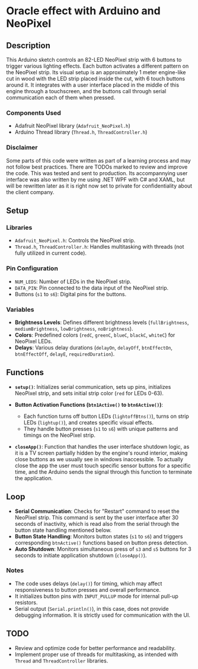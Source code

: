 # Oracle effect with Arduino and NeoPixel

## Description
This Arduino sketch controls an 82-LED NeoPixel strip with 6 buttons to trigger various lighting effects. Each button activates a different pattern on the NeoPixel strip. Its visual setup is an approximately 1 meter engine-like cut in wood with the LED strip placed inside the cut, with 6 touch buttons around it. It integrates with a user interface placed in the middle of this engine through a touchscreen, and the buttons call through serial communication each of them when pressed.

### Components Used
- Adafruit NeoPixel library (`Adafruit_NeoPixel.h`)
- Arduino Thread library (`Thread.h`, `ThreadController.h`)

### Disclaimer
Some parts of this code were written as part of a learning process and may not follow best practices. There are TODOs marked to review and improve the code. This was tested and sent to production. Its accompannying user interface was also written by me using .NET WPF with C# and XAML, but will be rewritten later as it is right now set to private for confidentiality about the client company.

## Setup
### Libraries
- `Adafruit_NeoPixel.h`: Controls the NeoPixel strip.
- `Thread.h`, `ThreadController.h`: Handles multitasking with threads (not fully utilized in current code).

### Pin Configuration
- `NUM_LEDS`: Number of LEDs in the NeoPixel strip.
- `DATA_PIN`: Pin connected to the data input of the NeoPixel strip.
- Buttons (`s1` to `s6`): Digital pins for the buttons.

### Variables
- **Brightness Levels**: Defines different brightness levels (`fullBrightness`, `mediumBrightness`, `lowBrightness`, `noBrightness`).
- **Colors**: Predefined colors (`redC`, `greenC`, `blueC`, `blackC`, `whiteC`) for NeoPixel LEDs.
- **Delays**: Various delay durations (`delayOn`, `delayOff`, `btnEffectOn`, `btnEffectOff`, `delayE`, `requiredDuration`).

## Functions
- **`setup()`**: Initializes serial communication, sets up pins, initializes NeoPixel strip, and sets initial strip color (`red` for LEDs 0-63).
- **Button Activation Functions (`btn1Active()` to `btn6Active()`)**:
  - Each function turns off button LEDs (`lightoffBtns()`), turns on strip LEDs (`lightup()`), and creates specific visual effects.
  - They handle button presses (`s1` to `s6`) with unique patterns and timings on the NeoPixel strip.

- **`closeApp()`**: Function that handles the user interface shutdown logic, as it is a TV screen partially hidden by the engine's round interior, making close buttons as we usually see in windows inaccessible. To actually close the app the user must touch specific sensor buttons for a specific time, and the Arduino sends the signal through this function to terminate the application.

## Loop
- **Serial Communication**: Checks for "Restart" command to reset the NeoPixel strip. This command is sent by the user interface after 30 seconds of inactivity, which is read also from the serial through the button state handling mentioned below.
- **Button State Handling**: Monitors button states (`s1` to `s6`) and triggers corresponding `btnActive()` functions based on button press detection.
- **Auto Shutdown**: Monitors simultaneous press of `s3` and `s5` buttons for 3 seconds to initiate application shutdown (`closeApp()`).

### Notes
- The code uses delays (`delay()`) for timing, which may affect responsiveness to button presses and overall performance.
- It initializes button pins with `INPUT_PULLUP` mode for internal pull-up resistors.
- Serial output (`Serial.println()`), in this case, does not provide debugging information. It is strictly used for communication with the UI.

## TODO
- Review and optimize code for better performance and readability.
- Implement proper use of threads for multitasking, as intended with `Thread` and `ThreadController` libraries.
